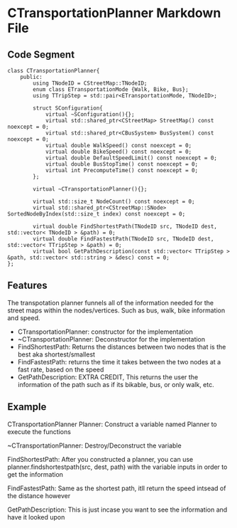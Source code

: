 # CTransportationPlanner Markdown File

## Code Segment
```
class CTransportationPlanner{
    public:
        using TNodeID = CStreetMap::TNodeID;
        enum class ETransportationMode {Walk, Bike, Bus};
        using TTripStep = std::pair<ETransportationMode, TNodeID>;

        struct SConfiguration{
            virtual ~SConfiguration(){};
            virtual std::shared_ptr<CStreetMap> StreetMap() const noexcept = 0;
            virtual std::shared_ptr<CBusSystem> BusSystem() const noexcept = 0;
            virtual double WalkSpeed() const noexcept = 0;
            virtual double BikeSpeed() const noexcept = 0;
            virtual double DefaultSpeedLimit() const noexcept = 0;
            virtual double BusStopTime() const noexcept = 0;
            virtual int PrecomputeTime() const noexcept = 0;
        };

        virtual ~CTransportationPlanner(){};

        virtual std::size_t NodeCount() const noexcept = 0;
        virtual std::shared_ptr<CStreetMap::SNode> SortedNodeByIndex(std::size_t index) const noexcept = 0;

        virtual double FindShortestPath(TNodeID src, TNodeID dest, std::vector< TNodeID > &path) = 0;
        virtual double FindFastestPath(TNodeID src, TNodeID dest, std::vector< TTripStep > &path) = 0;
        virtual bool GetPathDescription(const std::vector< TTripStep > &path, std::vector< std::string > &desc) const = 0;
};
```

## Features
The transpotation planner funnels all of the information needed for the street maps within the nodes/vertices. Such as bus, walk, bike information and speed.
- CTransportationPlanner: constructor for the implementation
- ~CTransportationPlanner: Deconstructor for the implementation
- FindShortestPath: Returns the distances between two nodes that is the best aka shortest/smallest
- FindFastestPath: returns the time it takes between the two nodes at a fast rate, based on the speed
- GetPathDescription: EXTRA CREDIT, This returns the user the information of the path such as if its bikable, bus, or only walk, etc.

## Example
CTransportationPlanner Planner: Construct a variable named Planner to execute the functions

~CTransportationPlanner: Destroy/Deconstruct the variable

FindShortestPath: After you constructed a planner, you can use planner.findshortestpath(src, dest, path) with the variable inputs in order to get the information

FindFastestPath: Same as the shortest path, itll return the speed intsead of the distance however

GetPathDescription: This is just incase you want to see the information and have it looked upon